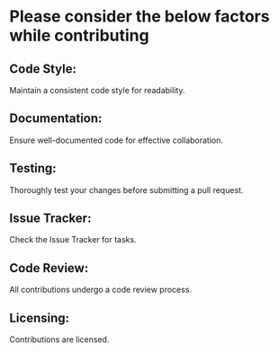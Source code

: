 # Please consider the below factors while contributing

## Code Style:

Maintain a consistent code style for readability.

## Documentation:

Ensure well-documented code for effective collaboration.

## Testing:

Thoroughly test your changes before submitting a pull request.

## Issue Tracker:

Check the Issue Tracker for tasks.

## Code Review:

All contributions undergo a code review process.

## Licensing:

Contributions are licensed.
